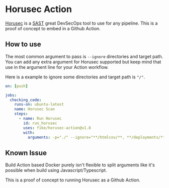# Horusec Action

[Horusec](https://horusec.io/) is a [SAST](https://en.wikipedia.org/wiki/Static_application_security_testing) great DevSecOps tool to use for any pipeline. This is a proof of concept to embed in a Github Action.

## How to use

The most common argument to pass is `--ignore` directories and target path. You can add any extra argument for Horusec supported but keep mind that use in the argument line for your Action workflow.

Here is a example to ignore some directories and target path is `"/"`.

```yml
on: [push]

jobs:
  checking_code:
    runs-on: ubuntu-latest
    name: Horusec Scan
    steps:
      - name: Run Horusec
        id: run_horusec
        uses: fike/horusec-action@v1.8
        with:
          arguments: -p="./" --ignore="**/htmlcov/**, **/deployments/**, **/.git/**, **/**.pyre, **/.venv/**, **/.vscode/**, **/*.env, **/.mypy_cache/**, **/tests/**"
```

## Known Issue

Build Action based Docker purely isn't flexible to split arguments like it's possible when build using Javascript/Typescript.

This is a proof of concept to running Horusec as a Github Action.
